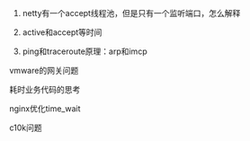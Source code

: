 1. netty有一个accept线程池，但是只有一个监听端口，怎么解释

2. active和accept等时间

3. ping和traceroute原理：arp和imcp

vmware的网关问题

耗时业务代码的思考

nginx优化time_wait

c10k问题